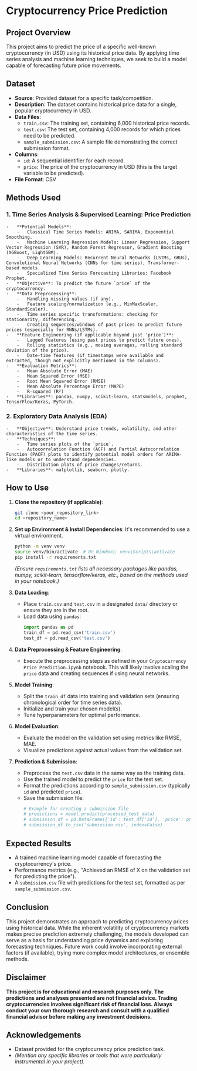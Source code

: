 # Cryptocurrency Price Prediction

## Project Overview
This project aims to predict the price of a specific well-known cryptocurrency (in USD) using its historical price data. By applying time series analysis and machine learning techniques, we seek to build a model capable of forecasting future price movements.

## Dataset

-   **Source**: Provided dataset for a specific task/competition.
-   **Description**: The dataset contains historical price data for a single, popular cryptocurrency in USD.
-   **Data Files**:
    -   `train.csv`: The training set, containing 6,000 historical price records.
    -   `test.csv`: The test set, containing 4,000 records for which prices need to be predicted.
    -   `sample_submission.csv`: A sample file demonstrating the correct submission format.
-   **Columns**:
    -   `id`: A sequential identifier for each record.
    -   `price`: The price of the cryptocurrency in USD (this is the target variable to be predicted).
-   **File Format**: CSV

## Methods Used

### 1. **Time Series Analysis & Supervised Learning: Price Prediction**
    -   **Potential Models**:
        -   Classical Time Series Models: ARIMA, SARIMA, Exponential Smoothing.
        -   Machine Learning Regression Models: Linear Regression, Support Vector Regression (SVR), Random Forest Regressor, Gradient Boosting (XGBoost, LightGBM).
        -   Deep Learning Models: Recurrent Neural Networks (LSTMs, GRUs), Convolutional Neural Networks (CNNs for time series), Transformer-based models.
        -   Specialized Time Series Forecasting Libraries: Facebook Prophet.
    -   **Objective**: To predict the future `price` of the cryptocurrency.
    -   **Data Preprocessing**:
        -   Handling missing values (if any).
        -   Feature scaling/normalization (e.g., MinMaxScaler, StandardScaler).
        -   Time series specific transformations: checking for stationarity, differencing.
        -   Creating sequences/windows of past prices to predict future prices (especially for RNNs/LSTMs).
    -   **Feature Engineering (if applicable beyond just 'price')**:
        -   Lagged features (using past prices to predict future ones).
        -   Rolling statistics (e.g., moving averages, rolling standard deviation of the price).
        -   Date-time features (if timestamps were available and extracted, though not explicitly mentioned in the columns).
    -   **Evaluation Metrics**:
        -   Mean Absolute Error (MAE)
        -   Mean Squared Error (MSE)
        -   Root Mean Squared Error (RMSE)
        -   Mean Absolute Percentage Error (MAPE)
        -   R-squared (R²)
    -   **Libraries**: pandas, numpy, scikit-learn, statsmodels, prophet, TensorFlow/Keras, PyTorch.

### 2. **Exploratory Data Analysis (EDA)**
    -   **Objective**: Understand price trends, volatility, and other characteristics of the time series.
    -   **Techniques**:
        -   Time series plots of the `price`.
        -   Autocorrelation Function (ACF) and Partial Autocorrelation Function (PACF) plots to identify potential model orders for ARIMA-like models or to understand dependencies.
        -   Distribution plots of price changes/returns.
    -   **Libraries**: matplotlib, seaborn, plotly.

## How to Use

1.  **Clone the repository (if applicable)**:
    ```bash
    git clone <your_repository_link>
    cd <repository_name>
    ```

2.  **Set up Environment & Install Dependencies**:
    It's recommended to use a virtual environment.
    ```bash
    python -m venv venv
    source venv/bin/activate  # On Windows: venv\Scripts\activate
    pip install -r requirements.txt
    ```
    *(Ensure `requirements.txt` lists all necessary packages like pandas, numpy, scikit-learn, tensorflow/keras, etc., based on the methods used in your notebook.)*

3.  **Data Loading**:
    -   Place `train.csv` and `test.csv` in a designated `data/` directory or ensure they are in the root.
    -   Load data using `pandas`:
        ```python
        import pandas as pd
        train_df = pd.read_csv('train.csv')
        test_df = pd.read_csv('test.csv')
        ```

4.  **Data Preprocessing & Feature Engineering**:
    -   Execute the preprocessing steps as defined in your `Cryptocurrency Price Prediction.ipynb` notebook. This will likely involve scaling the `price` data and creating sequences if using neural networks.

5.  **Model Training**:
    -   Split the `train_df` data into training and validation sets (ensuring chronological order for time series data).
    -   Initialize and train your chosen model(s).
    -   Tune hyperparameters for optimal performance.

6.  **Model Evaluation**:
    -   Evaluate the model on the validation set using metrics like RMSE, MAE.
    -   Visualize predictions against actual values from the validation set.

7.  **Prediction & Submission**:
    -   Preprocess the `test.csv` data in the same way as the training data.
    -   Use the trained model to predict the `price` for the test set.
    -   Format the predictions according to `sample_submission.csv` (typically `id` and predicted `price`).
    -   Save the submission file:
        ```python
        # Example for creating a submission file
        # predictions = model.predict(processed_test_data)
        # submission_df = pd.DataFrame({'id': test_df['id'], 'price': predictions})
        # submission_df.to_csv('submission.csv', index=False)
        ```

## Expected Results
-   A trained machine learning model capable of forecasting the cryptocurrency's price.
-   Performance metrics (e.g., "Achieved an RMSE of X on the validation set for predicting the price").
-   A `submission.csv` file with predictions for the test set, formatted as per `sample_submission.csv`.

## Conclusion
This project demonstrates an approach to predicting cryptocurrency prices using historical data. While the inherent volatility of cryptocurrency markets makes precise prediction extremely challenging, the models developed can serve as a basis for understanding price dynamics and exploring forecasting techniques. Future work could involve incorporating external factors (if available), trying more complex model architectures, or ensemble methods.

## Disclaimer
**This project is for educational and research purposes only. The predictions and analyses presented are not financial advice. Trading cryptocurrencies involves significant risk of financial loss. Always conduct your own thorough research and consult with a qualified financial advisor before making any investment decisions.**

## Acknowledgements
-   Dataset provided for the cryptocurrency price prediction task.
-   *(Mention any specific libraries or tools that were particularly instrumental in your project).*

